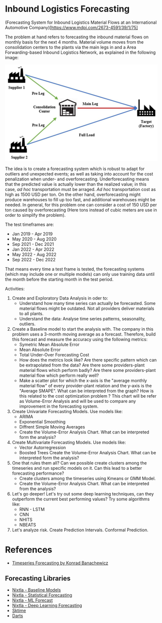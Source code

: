 # Inbound Logistics Forecasting

(Forecasting System for Inbound Logistics Material Flows at an International Automotive Company)[https://www.mdpi.com/2673-4591/39/1/75]   

The problem at hand refers to forecasting the inbound material flows on monthly basis for the next 4 months. Material volume moves from the consolidation centers to the plants via the main legs in and a Area Forwarding-based Inbound Logistics Network, as explained in the following image:

![AFILN](img/Area_Forwarding_based_inbound_logistics.png)

The idea is to create a forecasting system which is robust to adapt for outliers and unexpected events; as well as taking into account for the cost penalization when under- and overforecasting. Underforecasting means that the predicted value is actually lower than the realized value; in this case, *ad hoc* transportation must be arraged. *Ad hoc* transportation cost as high as 1500 USD per ton. On the other hand, overforecasting might produce warehouses to fill up too fast, and additional warehouses might be needed. In general, for this problem one can consider a cost of 150 USD per ton caused by overforecasting (Here tons instead of cubic meters are use in order to simplify the problem).

The test timeframes are: 
- Jan 2019 - Apr 2019
- May 2020 - Aug 2020
- Sep 2021 - Dec 2021
- Jan 2022 - Apr 2022
- May 2022 - Aug 2022
- Sep 2022 - Dec 2022

That means every time a test frame is tested, the forecasting systems (which may include one or multiple models) can only use training data until the month before the starting month in the test period. 

Activities:

1) Create and Exploratory Data Analysis in oder to: 
    - Understand how many time series can actually be forecasted. Some material flows might be outdated. Not all providers deliver materials to all plants. 
    - Understand the data: Analyse time series patterns, seasonality, outliers. 
2) Create a Baseline model to start the analysis with. The company in this problem uses a 3-month moving average as a forecast. Therefore, build this forecast and measure the accuracy using the following metrics: 
    - Symetric Mean Absolute Error
    - Mean Absolute Error
    - Total Under-Over Forecasting Cost
    - How does the metrics look like? Are there specific pattern which can be extrapolated from the data? Are there some providers-plant material flows which perform badly? Are there some providers-plant material flow which perform really well?
    - Make a scatter plot for which the x-axis is the "average monthly material flow" of every provider-plant relation and the y-axis is the "Average SMAPE". What can be interpreted from the graph? How is this related to the cost optimization problem ? This chart will be refer as Volume-Error Analysis and will be used to compare any improvement in the forecasting system. 
3) Create Univariate Forecasting Models. Use models like:
    - ARIMA
    - Exponential Smoothing
    - Diffrent Simple Moving Averages
    - Create the Volume-Error Analysis Chart. What can be interpreted form the analysis?
4) Create Multivariate Forecasting Models. Use models like:
    - Vector Autorregression 
    - Boosted Trees
    Create the Volume-Error Analysis Chart. What can be interpreted form the analysis?
5) One that rules them all? Can we possible create clusters among the timeseries and run specific models on it. Can this lead to a better forecasting performance?
    - Create clusters among the timeseries using Kmeans or GMM Model. 
    - Create the Volume-Error Analysis Chart. What can be interpreted from the analysis?
6) Let's go deeper! Let's try out some deep learning techniques, can they outperform the current best performing values? Try some algorithms like: 
    - RNN - LSTM
    - CNN
    - NHITS
    - NBEATS
7) Let's analyze risk. Create Prediction Intervals. Conformal Prediction. 

# References 

- [Timeseries Forecasting by Konrad Banachewicz](https://www.kaggle.com/code/konradb/ts-0-the-basics/notebook)

## Forecasting Libraries
- [Nixtla - Baseline Models](https://nixtlaverse.nixtla.io/statsforecast/src/core/models.html#baseline-models)
- [Nixtla - Statistical Forecasting](https://nixtlaverse.nixtla.io/statsforecast/index.html)
- [Nixtla - ML Forecast](https://nixtlaverse.nixtla.io/mlforecast/index.html)
- [Nixtla - Deep Learning Forecasting](https://nixtlaverse.nixtla.io/neuralforecast/index.html)
- [Sktime](https://www.sktime.net/en/stable/api_reference.html)
- [Darts](https://unit8co.github.io/darts/)
    

